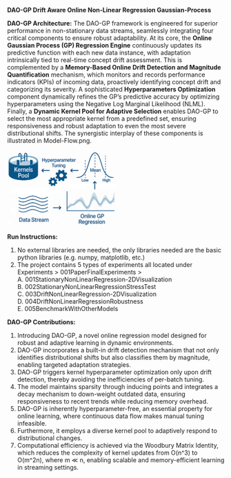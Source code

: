 **DAO-GP Drift Aware Online Non-Linear Regression Gaussian-Process**

**DAO-GP Architecture:**
The DAO-GP framework is engineered for superior performance in non-stationary data streams, seamlessly integrating four critical components to ensure robust adaptability. At its core, the **Online Gaussian Process (GP) Regression Engine** continuously updates its predictive function with each new data instance, with adaptation intrinsically tied to real-time concept drift assessment. This is complemented by a **Memory-Based Online Drift Detection and Magnitude Quantification** mechanism, which monitors and records performance indicators (KPIs) of incoming data, proactively identifying concept drift and categorizing its severity. A sophisticated **Hyperparameters Optimization** component dynamically refines the GP’s predictive accuracy by optimizing hyperparameters using the Negative Log Marginal Likelihood (NLML). Finally, a **Dynamic Kernel Pool for Adaptive Selection** enables DAO-GP to select the most appropriate kernel from a predefined set, ensuring responsiveness and robust adaptation to even the most severe distributional shifts. The synergistic interplay of these components is illustrated in Model-Flow.png.

<img src="https://github.com/anonymous273800/DAO-GP/blob/08013799c4377b01c0bbe3f4a838c57ccf7e77c9/Model-Flow.png" alt="image alt" width="50%" height="auto">


**Run Instructions:** 
1. No external libraries are needed, the only libraries needed are the basic python libraries (e.g. numpy, matplotlib, etc.)
2. The project contains 5 types of experiments all located under Experiments > 001PaperFinalExperiments >  
   A. 001StationaryNonLinearRegression-2DVisualization  
   B. 002StationaryNonLinearRegressionStressTest  
   C. 003DriftNonLinearRegression-2DVisualization  
   D. 004DriftNonLinearRegressionRobustness  
   E. 005BenchmarkWithOtherModels  


**DAO-GP Contributions:**
1. Introducing DAO-GP, a novel online regression model designed for robust and adaptive learning in dynamic environments.
2. DAO-GP incorporates a built-in drift detection mechanism that not only identifies distributional shifts but also classifies them by magnitude, enabling targeted adaptation strategies.
3.  DAO-GP triggers kernel hyperparameter optimization only upon drift detection, thereby avoiding the inefficiencies of per-batch tuning.
4.  The model maintains sparsity through inducing points and integrates a decay mechanism to down-weight outdated data, ensuring responsiveness to recent trends while reducing memory overhead.
5.  DAO-GP is inherently hyperparameter-free, an essential property for online learning, where continuous data flow makes manual tuning infeasible.
6.  Furthermore, it employs a diverse kernel pool to adaptively respond to distributional changes.
7.  Computational efficiency is achieved via the Woodbury Matrix Identity, which reduces the complexity of kernel updates from O(n^3) to O(m^2n), where m ≪ n, enabling scalable and memory-efficient learning in streaming settings.  



